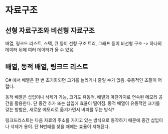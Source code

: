 # 자료구조

## 선형 자료구조와 비선형 자료구조
배열, 링크드 리스트, 스택, 큐 등이 선형 구조
트리, 그래프 등이 비선형 구조 -> 하나의 데이터 뒤에 여러 데이터가 올 수 있음.

## 배열, 동적 배열, 링크드 리스트
C# 에서 배열은 한 번 초기화되면 크기를 늘리거나 줄일 수가 없음. 유동적인 조절이 어렵다.

동적 배열은 삽입이나 삭제가 가능, 크기도 유동적. 배열과 마찬가지로 연속된 메모리 공간을 활용한다. 단 중간 추가 또는 삽입에 효율이 떨어짐.
동적 배열이 유동적인 크기를 갖는 방법은, 새로운 메모리로 옮겨가면서 버퍼를 두는 방식?

링크드리스트는 다음 자료의 주소를 가지고 있는 방식으로 동작하기 때문에 중간 삽입이나 삭제가 용이.
단 N번째를 찾을 때에는 효율이 저해된다.

